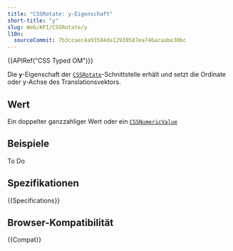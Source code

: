 ```yaml
---
title: "CSSRotate: y-Eigenschaft"
short-title: "y"
slug: Web/API/CSSRotate/y
l10n:
  sourceCommit: 7b3ccaec4a93584da12939587ea746acaabe30bc
---
```


{{APIRef("CSS Typed OM")}}

Die **`y`**-Eigenschaft der [`CSSRotate`](/de/docs/Web/API/CSSRotate)-Schnittstelle erhält und setzt die Ordinate oder y-Achse des Translationsvektors.

## Wert

Ein doppelter ganzzahliger Wert oder ein [`CSSNumericValue`](/de/docs/Web/API/CSSNumericValue)

## Beispiele

To Do

## Spezifikationen

{{Specifications}}

## Browser-Kompatibilität

{{Compat}}

